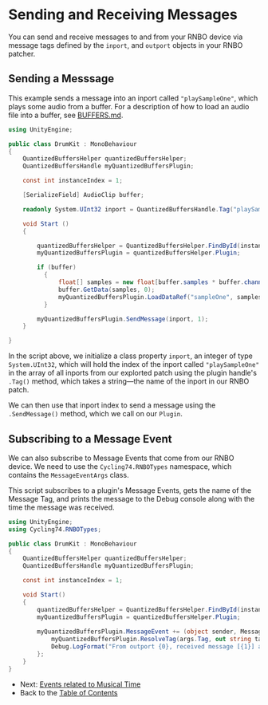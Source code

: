 # Sending and Receiving Messages

You can send and receive messages to and from your RNBO device via message tags defined by the `inport`, and `outport` objects in your RNBO patcher. 

## Sending a Messsage

This example sends a message into an inport called `"playSampleOne"`, which plays some audio from a buffer. For a description of how to load an audio file into a buffer, see [BUFFERS.md](BUFFERS.md).

```csharp
using UnityEngine;

public class DrumKit : MonoBehaviour
{
    QuantizedBuffersHelper quantizedBuffersHelper;
    QuantizedBuffersHandle myQuantizedBuffersPlugin;

    const int instanceIndex = 1;

    [SerializeField] AudioClip buffer;

    readonly System.UInt32 inport = QuantizedBuffersHandle.Tag("playSampleOne");

    void Start ()
    {

        quantizedBuffersHelper = QuantizedBuffersHelper.FindById(instanceIndex);
        myQuantizedBuffersPlugin = quantizedBuffersHelper.Plugin;

        if (buffer)
          {
              float[] samples = new float[buffer.samples * buffer.channels];
              buffer.GetData(samples, 0);
              myQuantizedBuffersPlugin.LoadDataRef("sampleOne", samples, buffer.channels, buffer.frequency);
          }

        myQuantizedBuffersPlugin.SendMessage(inport, 1);
    }

}
```

In the script above, we initialize a class property `inport`, an integer of type `System.UInt32`, which will hold the index of the inport called `"playSampleOne"` in the array of all inports from our explorted patch using the plugin handle's `.Tag()` method, which takes a string—the name of the inport in our RNBO patch.

We can then use that inport index to send a message using the `.SendMessage()` method, which we call on our `Plugin`.

## Subscribing to a Message Event

We can also subscribe to Message Events that come from our RNBO device. We need to use the `Cycling74.RNBOTypes` namespace, which contains the `MessageEventArgs` class. 

This script subscribes to a plugin's Message Events, gets the name of the Message Tag, and prints the message to the Debug console along with the time the message was received.

```csharp
using UnityEngine;
using Cycling74.RNBOTypes;

public class DrumKit : MonoBehaviour
{
    QuantizedBuffersHelper quantizedBuffersHelper;
    QuantizedBuffersHandle myQuantizedBuffersPlugin;

    const int instanceIndex = 1;

    void Start()
    {
        quantizedBuffersHelper = QuantizedBuffersHelper.FindById(instanceIndex);
        myQuantizedBuffersPlugin = quantizedBuffersHelper.Plugin;
        
        myQuantizedBuffersPlugin.MessageEvent += (object sender, MessageEventArgs args) => {
            myQuantizedBuffersPlugin.ResolveTag(args.Tag, out string tagString);
            Debug.LogFormat("From outport {0}, received message [{1}] at {2} ms", tagString, string.Join(", ", args.Values), args.Time);
        };
    }
}
```

- Next: [Events related to Musical Time](TRANSPORT_TEMPO.md)
- Back to the [Table of Contents](INDEX.md)
